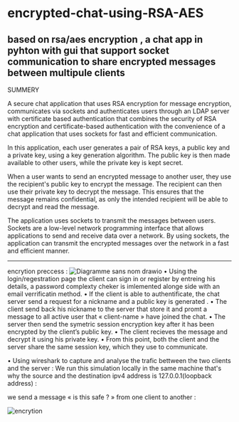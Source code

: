# encrypted-chat-using-RSA-AES
based on rsa/aes encryption , a chat app in pyhton with gui that support socket communication to share encrypted messages between multipule clients 
-----
SUMMERY

A secure chat application that uses RSA encryption for message encryption, communicates via sockets and authenticates users through an LDAP server with certificate based authentication that combines the security of RSA encryption and certificate-based authentication with the convenience of a chat application that uses sockets for fast and efficient communication.

In this application, each user generates a pair of RSA keys, a public key and a private key, using a key generation algorithm. The public key is then made available to other users, while the private key is kept secret.

When a user wants to send an encrypted message to another user, they use the recipient's public key to encrypt the message. The recipient can then use their private key to decrypt the message. This ensures that the message remains confidential, as only the intended recipient will be able to decrypt and read the message.

The application uses sockets to transmit the messages between users. Sockets are a low-level network programming interface that allows applications to send and receive data over a network. By using sockets, the application can transmit the encrypted messages over the network in a fast and efficient manner.

---------
encrytion preccess :
![Diagramme sans nom drawio](https://user-images.githubusercontent.com/61081690/212868983-4e447d83-5a79-4938-a592-776844d28822.png)
•	Using the login/regestration page the client can sign in or register by entreing his
details, a password complexty cheker is imlemented alonge side with an email
verrificatin method.
•	If the client is able to authentificate, the chat server send a request for a nickname
and a public key is generated .
•	The client send back his nickname to the server that store it and promt a message to
all active user that « client-name » have joined the chat.
•	The server then send the symetric session encryption key after it has been encrypted
by the client’s public key.
•	The client recieves the message and decrypt it using his private key.
•	From this point, both the client and the server share the same session key, which
they use to communicate.

•	Using wireshark to capture and analyse the trafic bettween the two clients and the server :
We run this simulation locally in the same machine that's why the source and the destination ipv4 address is 127.0.0.1(loopback address) :

we send a message « is this safe ? » from one client to another :


 
![encrytion](https://user-images.githubusercontent.com/61081690/212870277-9d77a9aa-83d4-4a83-95ca-19a1b09653a4.png)


